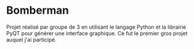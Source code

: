 # Bomberman
Projet réalisé par groupe de 3 en utilisant le langage Python et la librairie PyQT pour générer une interface graphique. Ce fut le premier gros projet auquel j'ai participé.
